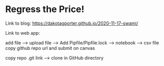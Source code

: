# Regress the Price!

Link to blog: https://dakotagporter.github.io/2020-11-17-swami/

Link to web app:


add file --> upload file --> Add Pipfile/Pipfile.lock --> notebook --> csv file
copy github repo url and submit on canvas

copy repo .git link --> clone in GitHub directory
